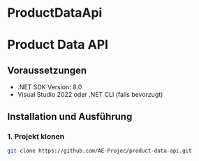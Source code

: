 # ProductDataApi

# Product Data API

## Voraussetzungen
- .NET SDK Version: 8.0
- Visual Studio 2022 oder .NET CLI (falls bevorzugt)

## Installation und Ausführung

### 1. Projekt klonen
```bash
git clone https://github.com/AE-Projec/product-data-api.git
